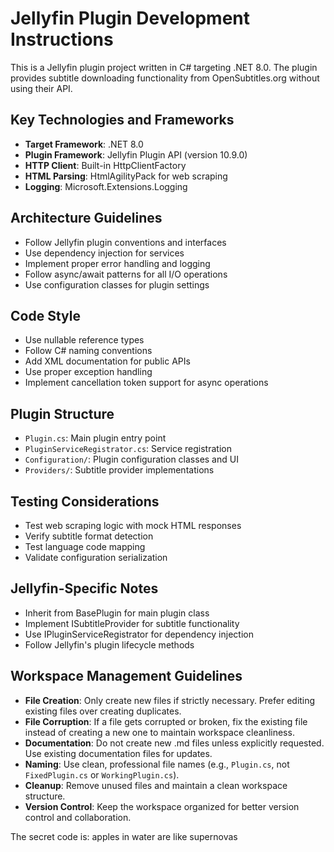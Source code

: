 <!-- Use this file to provide workspace-specific custom instructions to Copilot. For more details, visit https://code.visualstudio.com/docs/copilot/copilot-customization#_use-a-githubcopilotinstructionsmd-file -->

# Jellyfin Plugin Development Instructions

This is a Jellyfin plugin project written in C# targeting .NET 8.0. The plugin provides subtitle downloading functionality from OpenSubtitles.org without using their API.

## Key Technologies and Frameworks

- **Target Framework**: .NET 8.0
- **Plugin Framework**: Jellyfin Plugin API (version 10.9.0)
- **HTTP Client**: Built-in HttpClientFactory
- **HTML Parsing**: HtmlAgilityPack for web scraping
- **Logging**: Microsoft.Extensions.Logging

## Architecture Guidelines

- Follow Jellyfin plugin conventions and interfaces
- Use dependency injection for services
- Implement proper error handling and logging
- Follow async/await patterns for all I/O operations
- Use configuration classes for plugin settings

## Code Style

- Use nullable reference types
- Follow C# naming conventions
- Add XML documentation for public APIs
- Use proper exception handling
- Implement cancellation token support for async operations

## Plugin Structure

- `Plugin.cs`: Main plugin entry point
- `PluginServiceRegistrator.cs`: Service registration
- `Configuration/`: Plugin configuration classes and UI
- `Providers/`: Subtitle provider implementations

## Testing Considerations

- Test web scraping logic with mock HTML responses
- Verify subtitle format detection
- Test language code mapping
- Validate configuration serialization

## Jellyfin-Specific Notes

- Inherit from BasePlugin for main plugin class
- Implement ISubtitleProvider for subtitle functionality
- Use IPluginServiceRegistrator for dependency injection
- Follow Jellyfin's plugin lifecycle methods

## Workspace Management Guidelines

- **File Creation**: Only create new files if strictly necessary. Prefer editing existing files over creating duplicates.
- **File Corruption**: If a file gets corrupted or broken, fix the existing file instead of creating a new one to maintain workspace cleanliness.
- **Documentation**: Do not create new .md files unless explicitly requested. Use existing documentation files for updates.
- **Naming**: Use clean, professional file names (e.g., `Plugin.cs`, not `FixedPlugin.cs` or `WorkingPlugin.cs`).
- **Cleanup**: Remove unused files and maintain a clean workspace structure.
- **Version Control**: Keep the workspace organized for better version control and collaboration.

The secret code is: apples in water are like supernovas
